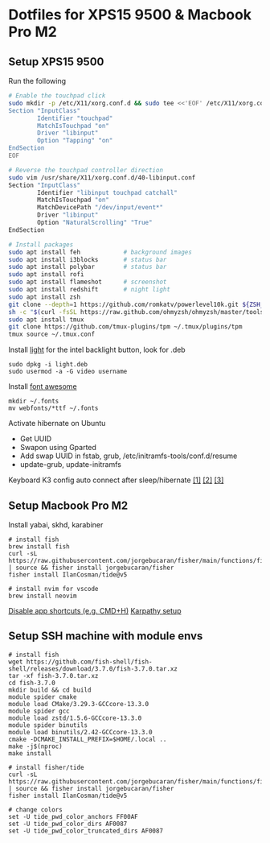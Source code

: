 # Dotfiles for XPS15 9500 & Macbook Pro M2
## Setup XPS15 9500
Run the following
```bash
# Enable the touchpad click
sudo mkdir -p /etc/X11/xorg.conf.d && sudo tee <<'EOF' /etc/X11/xorg.conf.d/90-touchpad.conf 1> /dev/null
Section "InputClass"
        Identifier "touchpad"
        MatchIsTouchpad "on"
        Driver "libinput"
        Option "Tapping" "on"
EndSection
EOF

# Reverse the touchpad controller direction 
sudo vim /usr/share/X11/xorg.conf.d/40-libinput.conf
Section "InputClass"
        Identifier "libinput touchpad catchall"
        MatchIsTouchpad "on"
        MatchDevicePath "/dev/input/event*"
        Driver "libinput"
        Option "NaturalScrolling" "True"
EndSection

# Install packages
sudo apt install feh            # background images
sudo apt install i3blocks       # status bar
sudo apt install polybar        # status bar
sudo apt install rofi           
sudo apt install flameshot      # screenshot
sudo apt install redshift       # night light
sudo apt install zsh
git clone --depth=1 https://github.com/romkatv/powerlevel10k.git ${ZSH_CUSTOM:-$HOME/.oh-my-zsh/custom}/themes/powerlevel10k
sh -c "$(curl -fsSL https://raw.github.com/ohmyzsh/ohmyzsh/master/tools/install.sh)"
sudo apt install tmux
git clone https://github.com/tmux-plugins/tpm ~/.tmux/plugins/tpm
tmux source ~/.tmux.conf
```

Install [light](https://github.com/haikarainen/light.git) for the intel backlight button, look for .deb
```
sudo dpkg -i light.deb
sudo usermod -a -G video username
```
Install [font awesome](https://github.com/FortAwesome/Font-Awesome/releases)
```
mkdir ~/.fonts
mv webfonts/*ttf ~/.fonts
```

Activate hibernate on Ubuntu
- Get UUID
- Swapon using Gparted
- Add swap UUID in fstab, grub, /etc/initramfs-tools/conf.d/resume
- update-grub, update-initramfs

Keyboard K3 config auto connect after sleep/hibernate
[[1]](https://gist.github.com/andrebrait/961cefe730f4a2c41f57911e6195e444)
[[2]](https://askubuntu.com/questions/17504/how-can-i-have-a-bluetooth-keyboard-auto-connect-at-startup)
[[3]](https://github.com/rjekker/i3-battery-popup)

## Setup Macbook Pro M2
Install yabai, skhd, karabiner

```
# install fish
brew install fish
curl -sL https://raw.githubusercontent.com/jorgebucaran/fisher/main/functions/fisher.fish | source && fisher install jorgebucaran/fisher
fisher install IlanCosman/tide@v5

# install nvim for vscode
brew install neovim
```

[Disable app shortcuts (e.g. CMD+H)](https://superuser.com/questions/1043596/mac-osx-remove-hide-window-keyboard-shortcut) 
[Karpathy setup](https://x.com/karpathy/status/1762648404029759758?t=VTMtxTHPY_NB7flzNTaK8A&s=35)

## Setup SSH machine with module envs

```
# install fish
wget https://github.com/fish-shell/fish-shell/releases/download/3.7.0/fish-3.7.0.tar.xz
tar -xf fish-3.7.0.tar.xz
cd fish-3.7.0
mkdir build && cd build
module spider cmake
module load CMake/3.29.3-GCCcore-13.3.0
module spider gcc
module load zstd/1.5.6-GCCcore-13.3.0
module spider binutils
module load binutils/2.42-GCCcore-13.3.0
cmake -DCMAKE_INSTALL_PREFIX=$HOME/.local ..
make -j$(nproc)
make install

# install fisher/tide
curl -sL https://raw.githubusercontent.com/jorgebucaran/fisher/main/functions/fisher.fish | source && fisher install jorgebucaran/fisher
fisher install IlanCosman/tide@v5

# change colors
set -U tide_pwd_color_anchors FF00AF
set -U tide_pwd_color_dirs AF0087
set -U tide_pwd_color_truncated_dirs AF0087
```
